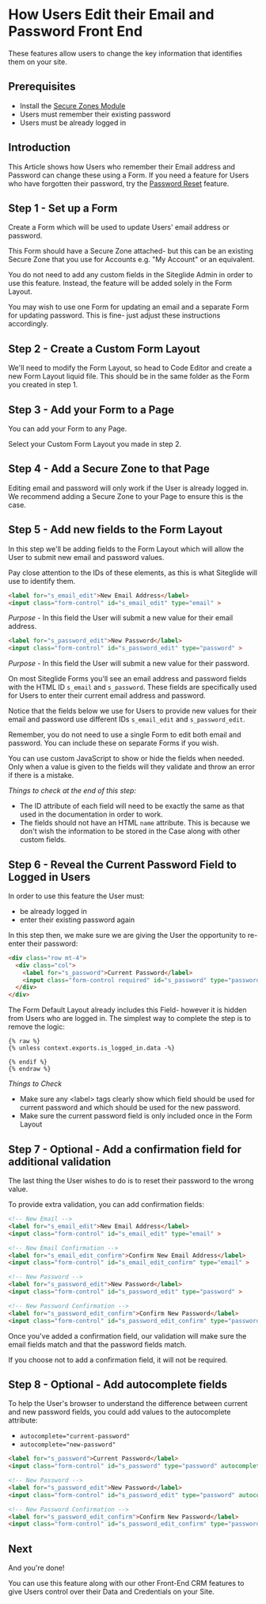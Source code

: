 # How Users Edit their Email and Password Front End

These features allow users to change the key information that identifies them on your site.

## Prerequisites

* Install the [Secure Zones Module](../quickstart-crm.md)
* Users must remember their existing password
* Users must be already logged in

## Introduction

This Article shows how Users who remember their Email address and Password can change these using a Form. If you need a feature for Users who have forgotten their password, try the [Password Reset](../quickstart-crm.md#2-adding-a-password-recovery-page) feature.

## Step 1 - Set up a Form

Create a Form which will be used to update Users' email address or password.

This Form should have a Secure Zone attached- but this can be an existing Secure Zone that you use for Accounts e.g. "My Account" or an equivalent.

You do not need to add any custom fields in the Siteglide Admin in order to use this feature. Instead, the feature will be added solely in the Form Layout.

You may wish to use one Form for updating an email and a separate Form for updating password. This is fine- just adjust these instructions accordingly.

## Step 2 - Create a Custom Form Layout

We'll need to modify the Form Layout, so head to Code Editor and create a new Form Layout liquid file. This should be in the same folder as the Form you created in step 1.

## Step 3 - Add your Form to a Page

You can add your Form to any Page.

Select your Custom Form Layout you made in step 2.

## Step 4 - Add a Secure Zone to that Page

Editing email and password will only work if the User is already logged in. We recommend adding a Secure Zone to your Page to ensure this is the case.

## Step 5 - Add new fields to the Form Layout

In this step we'll be adding fields to the Form Layout which will allow the User to submit new email and password values.

Pay close attention to the IDs of these elements, as this is what Siteglide will use to identify them.

```html
<label for="s_email_edit">New Email Address</label>
<input class="form-control" id="s_email_edit" type="email" >
```

_Purpose_ - In this field the User will submit a new value for their email address.

```html
<label for="s_password_edit">New Password</label>
<input class="form-control" id="s_password_edit" type="password" >
```

_Purpose_ - In this field the User will submit a new value for their password.

On most Siteglide Forms you'll see an email address and password fields with the HTML ID `s_email` and `s_password`. These fields are specifically used for Users to enter their current email address and password.

Notice that the fields below we use for Users to provide new values for their email and password use different IDs `s_email_edit` and `s_password_edit`.

Remember, you do not need to use a single Form to edit both email and password. You can include these on separate Forms if you wish.

You can use custom JavaScript to show or hide the fields when needed. Only when a value is given to the fields will they validate and throw an error if there is a mistake.

_Things to check at the end of this step:_

* The ID attribute of each field will need to be exactly the same as that used in the documentation in order to work.
* The fields should not have an HTML `name` attribute. This is because we don't wish the information to be stored in the Case along with other custom fields.

## Step 6 - Reveal the Current Password Field to Logged in Users

In order to use this feature the User must:

* be already logged in
* enter their existing password again

In this step then, we make sure we are giving the User the opportunity to re-enter their password:

```html
<div class="row mt-4">
  <div class="col">
    <label for="s_password">Current Password</label>
    <input class="form-control required" id="s_password" type="password">
  </div>
</div>
```

The Form Default Layout already includes this Field- however it is hidden from Users who are logged in. The simplest way to complete the step is to remove the logic:

```liquid
{% raw %}
{% unless context.exports.is_logged_in.data -%}
  
{% endif %}
{% endraw %}
```

_Things to Check_

* Make sure any \<label> tags clearly show which field should be used for current password and which should be used for the new password.
* Make sure the current password field is only included once in the Form Layout

## Step 7 - Optional - Add a confirmation field for additional validation

The last thing the User wishes to do is to reset their password to the wrong value.

To provide extra validation, you can add confirmation fields:

```html
<!-- New Email -->
<label for="s_email_edit">New Email Address</label>
<input class="form-control" id="s_email_edit" type="email" >

<!-- New Email Confirmation -->
<label for="s_email_edit_confirm">Confirm New Email Address</label>
<input class="form-control" id="s_email_edit_confirm" type="email" >

<!-- New Password -->
<label for="s_password_edit">New Password</label>
<input class="form-control" id="s_password_edit" type="password" >

<!-- New Password Confirmation -->
<label for="s_password_edit_confirm">Confirm New Password</label>
<input class="form-control" id="s_password_edit_confirm" type="password" >
```

Once you've added a confirmation field, our validation will make sure the email fields match and that the password fields match.

If you choose not to add a confirmation field, it will not be required.

## Step 8 - Optional - Add autocomplete fields

To help the User's browser to understand the difference between current and new password fields, you could add values to the autocomplete attribute:

* `autocomplete="current-password"`
* `autocomplete="new-password"`

```html
<label for="s_password">Current Password</label>
<input class="form-control" id="s_password" type="password" autocomplete="current-password">

<!-- New Password -->
<label for="s_password_edit">New Password</label>
<input class="form-control" id="s_password_edit" type="password" autocomplete="new-password">

<!-- New Password Confirmation -->
<label for="s_password_edit_confirm">Confirm New Password</label>
<input class="form-control" id="s_password_edit_confirm" type="password" autocomplete="new-password">
```

## Next

And you're done!

You can use this feature along with our other Front-End CRM features to give Users control over their Data and Credentials on your Site.
